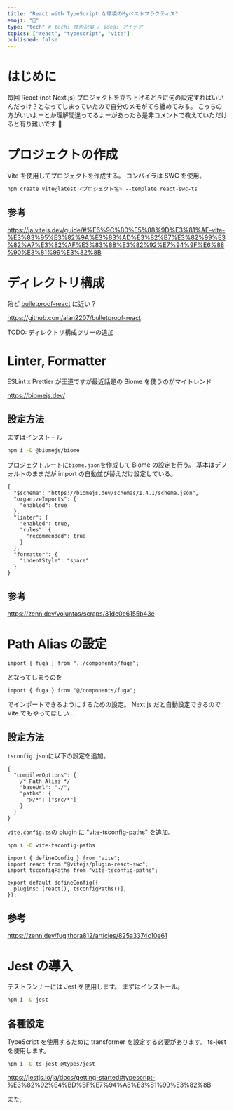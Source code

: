 ```yaml
---
title: "React with TypeScript な環境のMyベストプラクティス"
emoji: "🦺"
type: "tech" # tech: 技術記事 / idea: アイデア
topics: ["react", "typescript", "vite"]
published: false
---
```


# はじめに

毎回 React (not Next.js) プロジェクトを立ち上げるときに何の設定すればいいんだっけ？となってしまっていたので自分のメモがてら纏めてみる。
こっちの方がいいよーとか理解間違ってるよーがあったら是非コメントで教えていただけると有り難いです 🙏

# プロジェクトの作成

Vite を使用してプロジェクトを作成する。
コンパイラは SWC を使用。

```bash
npm create vite@latest <プロジェクト名> --template react-swc-ts
```

## 参考

https://ja.vitejs.dev/guide/#%E6%9C%80%E5%88%9D%E3%81%AE-vite-%E3%83%95%E3%82%9A%E3%83%AD%E3%82%B7%E3%82%99%E3%82%A7%E3%82%AF%E3%83%88%E3%82%92%E7%94%9F%E6%88%90%E3%81%99%E3%82%8B

# ディレクトリ構成

殆ど [bulletproof-react](https://github.com/alan2207/bulletproof-react) に近い？

https://github.com/alan2207/bulletproof-react

TODO: ディレクトリ構成ツリーの追加

# Linter, Formatter

ESLint x Prettier が王道ですが最近話題の Biome を使うのがマイトレンド

https://biomejs.dev/

## 設定方法

まずはインストール

```bash
npm i -D @biomejs/biome
```

プロジェクトルートに`biome.json`を作成して Biome の設定を行う。
基本はデフォルトのままだが import の自動並び替えだけ設定している。

```json: biome.json
{
  "$schema": "https://biomejs.dev/schemas/1.4.1/schema.json",
  "organizeImports": {
    "enabled": true
  },
  "linter": {
    "enabled": true,
    "rules": {
      "recommended": true
    }
  },
  "formatter": {
    "indentStyle": "space"
  }
}
```

## 参考

https://zenn.dev/voluntas/scraps/31de0e6155b43e

# Path Alias の設定

```typescript: pages/hoge.tsx
import { fuga } from "../components/fuga";
```

となってしまうのを

```typescript: pages/hoge.tsx
import { fuga } from "@/components/fuga";
```

でインポートできるようにするための設定。
Next.js だと自動設定できるので Vite でもやってほしい...

## 設定方法

`tsconfig.json`に以下の設定を追加。

```json: tsconfig.json
{
  "compilerOptions": {
    /* Path Alias */
    "baseUrl": "./",
    "paths": {
      "@/*": ["src/*"]
    }
  }
}
```

`vite.config.ts`の plugin に "vite-tsconfig-paths" を追加。

```bash
npm i -D vite-tsconfig-paths
```

```typescript: vite.config.ts
import { defineConfig } from "vite";
import react from "@vitejs/plugin-react-swc";
import tsconfigPaths from "vite-tsconfig-paths";

export default defineConfig({
  plugins: [react(), tsconfigPaths()],
});
```

## 参考

https://zenn.dev/fugithora812/articles/825a3374c10e61

# Jest の導入

テストランナーには Jest を使用します。
まずはインストール。

```bash
npm i -D jest
```

## 各種設定

TypeScript を使用するために transformer を設定する必要があります。
ts-jest を使用します。

```bash
npm i -D ts-jest @types/jest
```

https://jestjs.io/ja/docs/getting-started#typescript-%E3%82%92%E4%BD%BF%E7%94%A8%E3%81%99%E3%82%8B

また,
